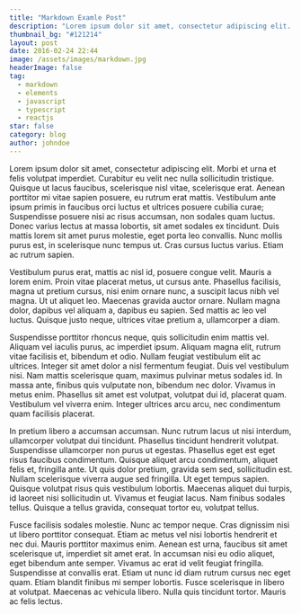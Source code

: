 ```yaml
---
title: "Markdown Examle Post"
description: "Lorem ipsum dolor sit amet, consectetur adipiscing elit. Suspendisse ornare viverra nunc vitae posuere. Maecenas interdum ornare mollis. Integer venenatis ut neque eu posuere. Praesent aliquam ipsum a elit aliquet, eget dignissim diam feugiat. Proin venenatis sed sem quis congue. Etiam a tristique diam."
thumbnail_bg: "#121214"
layout: post
date: 2016-02-24 22:44
image: /assets/images/markdown.jpg
headerImage: false
tag:
  - markdown
  - elements
  - javascript
  - typescript
  - reactjs
star: false
category: blog
author: johndoe
---
```


Lorem ipsum dolor sit amet, consectetur adipiscing elit. Morbi et urna et felis volutpat imperdiet. Curabitur eu velit nec nulla sollicitudin tristique. Quisque ut lacus faucibus, scelerisque nisl vitae, scelerisque erat. Aenean porttitor mi vitae sapien posuere, eu rutrum erat mattis. Vestibulum ante ipsum primis in faucibus orci luctus et ultrices posuere cubilia curae; Suspendisse posuere nisi ac risus accumsan, non sodales quam luctus. Donec varius lectus at massa lobortis, sit amet sodales ex tincidunt. Duis mattis lorem sit amet purus molestie, eget porta leo convallis. Nunc mollis purus est, in scelerisque nunc tempus ut. Cras cursus luctus varius. Etiam ac rutrum sapien.

Vestibulum purus erat, mattis ac nisl id, posuere congue velit. Mauris a lorem enim. Proin vitae placerat metus, ut cursus ante. Phasellus facilisis, magna ut pretium cursus, nisi enim ornare nunc, a suscipit lacus nibh vel magna. Ut ut aliquet leo. Maecenas gravida auctor ornare. Nullam magna dolor, dapibus vel aliquam a, dapibus eu sapien. Sed mattis ac leo vel luctus. Quisque justo neque, ultrices vitae pretium a, ullamcorper a diam.

Suspendisse porttitor rhoncus neque, quis sollicitudin enim mattis vel. Aliquam vel iaculis purus, ac imperdiet ipsum. Aliquam magna elit, rutrum vitae facilisis et, bibendum et odio. Nullam feugiat vestibulum elit ac ultrices. Integer sit amet dolor a nisl fermentum feugiat. Duis vel vestibulum nisi. Nam mattis scelerisque quam, maximus pulvinar metus sodales id. In massa ante, finibus quis vulputate non, bibendum nec dolor. Vivamus in metus enim. Phasellus sit amet est volutpat, volutpat dui id, placerat quam. Vestibulum vel viverra enim. Integer ultrices arcu arcu, nec condimentum quam facilisis placerat.

In pretium libero a accumsan accumsan. Nunc rutrum lacus ut nisi interdum, ullamcorper volutpat dui tincidunt. Phasellus tincidunt hendrerit volutpat. Suspendisse ullamcorper non purus ut egestas. Phasellus eget est eget risus faucibus condimentum. Quisque aliquet arcu condimentum, aliquet felis et, fringilla ante. Ut quis dolor pretium, gravida sem sed, sollicitudin est. Nullam scelerisque viverra augue sed fringilla. Ut eget tempus sapien. Quisque volutpat risus quis vestibulum lobortis. Maecenas aliquet dui turpis, id laoreet nisi sollicitudin ut. Vivamus et feugiat lacus. Nam finibus sodales tellus. Quisque a tellus gravida, consequat tortor eu, volutpat tellus.

Fusce facilisis sodales molestie. Nunc ac tempor neque. Cras dignissim nisi ut libero porttitor consequat. Etiam ac metus vel nisi lobortis hendrerit et nec dui. Mauris porttitor maximus enim. Aenean est urna, faucibus sit amet scelerisque ut, imperdiet sit amet erat. In accumsan nisi eu odio aliquet, eget bibendum ante semper. Vivamus ac erat id velit feugiat fringilla. Suspendisse at convallis erat. Etiam ut nunc id diam rutrum cursus nec eget quam. Etiam blandit finibus mi semper lobortis. Fusce scelerisque in libero at volutpat. Maecenas ac vehicula libero. Nulla quis tincidunt tortor. Mauris ac felis lectus.
